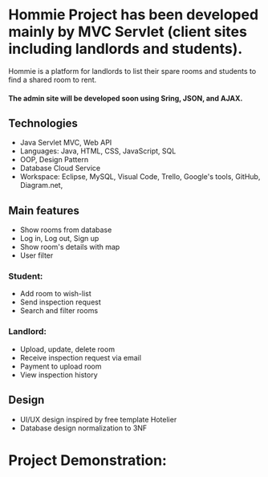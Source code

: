 # Hommie Project has been developed mainly by MVC Servlet (client sites including landlords and students). <br>
Hommie is a platform for landlords to list their spare rooms and students to find a shared room to rent.

<h4>The admin site will be developed soon using Sring, JSON, and AJAX.</h4>

## Technologies
- Java Servlet MVC, Web API
- Languages: Java, HTML, CSS, JavaScript, SQL
- OOP, Design Pattern
- Database Cloud Service 
- Workspace: Eclipse, MySQL, Visual Code, Trello, Google's tools, GitHub, Diagram.net, 


## Main features
- Show rooms from database
- Log in, Log out, Sign up
- Show room's details with map
- User filter

### Student:
- Add room to wish-list
- Send inspection request
- Search and filter rooms

### Landlord:
- Upload, update, delete room
- Receive inspection request via email
- Payment to upload room 
- View inspection history


## Design
- UI/UX design inspired by free template Hotelier 
- Database design normalization to 3NF

# Project Demonstration: 

